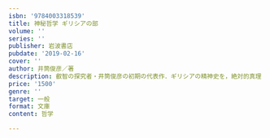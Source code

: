 ```yaml
---
isbn: '9784003318539'
title: 神秘哲学 ギリシアの部
volume: ''
series: ''
publisher: 岩波書店
pubdate: '2019-02-16'
cover: ''
author: 井筒俊彦／著
description: 叡智の探究者・井筒俊彦の初期の代表作．ギリシアの精神史を，絶対的真理「神秘思想」の展開として捉えた画期的な著作．
price: '1500'
genre: ''
target: 一般
format: 文庫
content: 哲学

---
```

